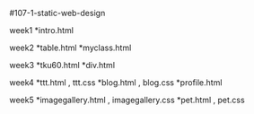 #107-1-static-web-design

week1
*intro.html

week2
*table.html
*myclass.html

week3
*tku60.html
*div.html

week4
*ttt.html , ttt.css
*blog.html , blog.css
*profile.html

week5
*imagegallery.html , imagegallery.css
*pet.html , pet.css
